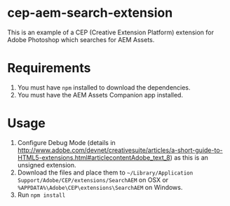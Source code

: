 # cep-aem-search-extension

This is an example of a CEP (Creative Extension Platform) extension for Adobe Photoshop which searches for AEM Assets.

# Requirements

1. You must have `npm` installed to download the dependencies.
2. You must have the AEM Assets Companion app installed.

# Usage

1. Configure Debug Mode (details in http://www.adobe.com/devnet/creativesuite/articles/a-short-guide-to-HTML5-extensions.html#articlecontentAdobe_text_8) as this is an unsigned extension.
2. Download the files and place them to `~/Library/Application Support/Adobe/CEP/extensions/SearchAEM` on OSX or `%APPDATA%\Adobe\CEP\extensions\SearchAEM` on Windows.
3. Run `npm install`
